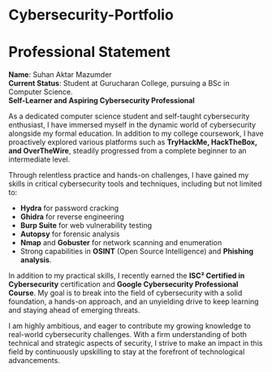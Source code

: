 # Cybersecurity-Portfolio
# Professional Statement

**Name**: Suhan Aktar Mazumder  
**Current Status**: Student at Gurucharan College, pursuing a BSc in Computer Science.  
**Self-Learner and Aspiring Cybersecurity Professional**

As a dedicated computer science student and self-taught cybersecurity enthusiast, I have immersed myself in the dynamic world of cybersecurity alongside my formal education. In addition to my college coursework, I have proactively explored various platforms such as **TryHackMe, HackTheBox, and OverTheWire**, steadily progressed from a complete beginner to an intermediate level.

Through relentless practice and hands-on challenges, I have gained my skills in critical cybersecurity tools and techniques, including but not limited to:
- **Hydra** for password cracking
- **Ghidra** for reverse engineering
- **Burp Suite** for web vulnerability testing
- **Autopsy** for forensic analysis
- **Nmap** and **Gobuster** for network scanning and enumeration
- Strong capabilities in **OSINT** (Open Source Intelligence) and **Phishing analysis**.

In addition to my practical skills, I recently earned the **ISC² Certified in Cybersecurity** certification and **Google Cybersecurity Professional Course**. My goal is to break into the field of cybersecurity with a solid foundation, a hands-on approach, and an unyielding drive to keep learning and staying ahead of emerging threats.

I am highly ambitious, and eager to contribute my growing knowledge to real-world cybersecurity challenges. With a firm understanding of both technical and strategic aspects of security, I strive to make an impact in this field by continuously upskilling to stay at the forefront of technological advancements.
